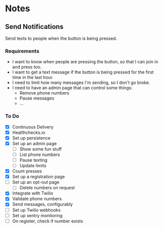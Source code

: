 # Notes

## Send Notifications

Send texts to people when the button is being pressed.

### Requirements

- I want to know when people are pressing the button, so that I can join in and press too.
- I want to get a text message if the button is being pressed for the first time in the last hour.
- I need to limit how many messages I'm sending, so I don't go broke.
- I need to have an admin page that can control some things:
  - Remove phone numbers
  - Pause messages
  - ...

### To Do

- [x] Continuous Delivery
- [x] Healthchecks.io
- [x] Set up persistence
- [x] Set up an admin page
  - [ ] Show some fun stuff
  - [ ] List phone numbers
  - [ ] Pause texting
  - [ ] Update limits
- [x] Count presses
- [x] Set up a registration page
- [ ] Set up an opt-out page
  - [ ] Delete numbers on request 
- [x] Integrate with Twilio
- [x] Validate phone numbers
- [x] Send messages, configurably
- [ ] Set up Twilio webhooks
- [ ] Set up sentry monitoring
- [ ] On register, check if number exists
